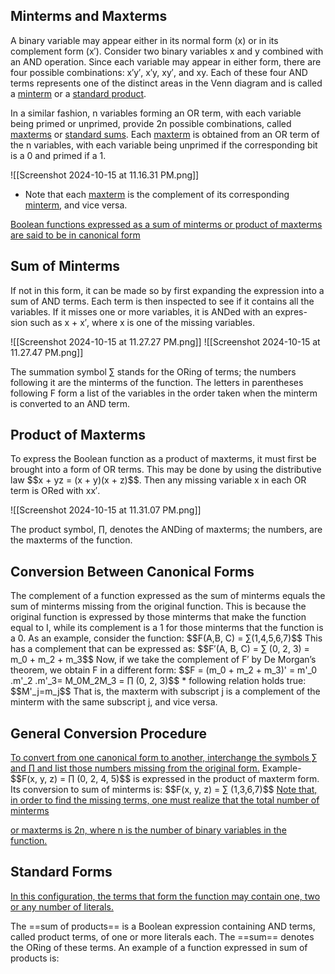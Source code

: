 <h2>Minterms and Maxterms</h2>
A binary variable may appear either in its normal form (x) or in its complement form (x′).
Consider two binary variables x and y combined with an AND operation. Since each variable may appear in either form, there are four possible combinations: x′y′, x′y, xy′, and xy. Each of these four AND terms represents one of the distinct areas in the Venn diagram and is called a <u>minterm</u> or a <u>standard product</u>.

In a similar fashion, n variables forming an OR term, with each variable being primed or unprimed, provide 2n possible combinations, called <u>maxterms</u> or <u>standard sums</u>.
Each <u>maxterm</u> is obtained from an OR term of the n variables, with each variable being unprimed if the corresponding bit is a 0 and primed if a 1.


![[Screenshot 2024-10-15 at 11.16.31 PM.png]]

* Note that each <u>maxterm</u> is the complement of its corresponding <u>minterm</u>, and vice versa.

<u>Boolean functions expressed as a sum of minterms or product of maxterms are said to be in canonical form</u>


<h2>Sum of Minterms</h2>
If not in this form, it can be made so by first expanding the expression into a sum of AND terms. Each term is then inspected to see if it contains all the variables. If it misses one or more variables, it is ANDed with an expres- sion such as x + x′, where x is one of the missing variables.

![[Screenshot 2024-10-15 at 11.27.27 PM.png]]
![[Screenshot 2024-10-15 at 11.27.47 PM.png]]

The summation symbol ∑ stands for the ORing of terms; the numbers following it are the minterms of the function. The letters in parentheses following F form a list of the variables in the order taken when the minterm is converted to an AND term.

<h2>Product of Maxterms</h2>
To express the Boolean function as a product of maxterms, it must first be brought into a form of OR terms. This may be done by using the distributive law $$x + yz = (x + y)(x + z)$$. Then any missing variable x in each OR term is ORed with xx′.

![[Screenshot 2024-10-15 at 11.31.07 PM.png]]

The product symbol, ∏, denotes the ANDing of maxterms; the numbers, are the maxterms of the function.

<h2>Conversion Between Canonical Forms</h2>
The complement of a function expressed as the sum of minterms equals the sum of minterms missing from the original function. This is because the original function is expressed by those minterms that make the function equal to I, while its complement is a 1 for those minterms that the function is a 0. As an example, consider the function:
$$F(A,B, C) = ∑(1,4,5,6,7)$$
This has a complement that can be expressed as:
$$F′(A, B, C) = ∑ (0, 2, 3) = m_0 + m_2 + m_3$$
Now, if we take the complement of F′ by De Morgan’s theorem, we obtain F in a different form:
$$F = (m_0 + m_2 + m_3)' = m'_0 .m'_2 .m'_3= M_0M_2M_3 = ∏ (0, 2, 3)$$
* following relation holds true:
		$$M'_j=m_j$$
	That is, the maxterm with subscript j is a complement of the minterm with the same subscript j, and vice versa.

<h2>General Conversion Procedure</h2>
<u>To convert from one canonical form to another, interchange the symbols ∑ and ∏ and list those numbers missing from the original form.</u>
Example-
$$F(x, y, z) = ∏ (0, 2, 4, 5)$$
is expressed in the product of maxterm form. Its conversion to sum of minterms is:
$$F(x, y, z) = ∑ (1,3,6,7)$$
<u>Note that, in order to find the missing terms, one must realize that the total number of minterms

or maxterms is 2n, where n is the number of binary variables in the function.</u>

<h2>Standard Forms</h2>
<u>In this configuration, the terms that form the function may contain one, two or any number of literals.</u>

The ==sum of products== is a Boolean expression containing AND terms, called product terms, of one or more literals each. The ==sum== denotes the ORing of these terms.
An example of a function expressed in sum of products is:
